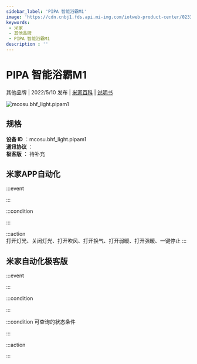 ```yaml
---
sidebar_label: 'PIPA 智能浴霸M1'
image: 'https://cdn.cnbj1.fds.api.mi-img.com/iotweb-product-center/02330dfa231e2dbae4cb75fbc4e13824_1648551360745.png?GalaxyAccessKeyId=AKVGLQWBOVIRQ3XLEW&Expires=9223372036854775807&Signature=0oMV62X3nlJckS6XYxbCKPTEHtU='
keywords: 
 - 米家
 - 其他品牌
 - PIPA 智能浴霸M1
description : ''
---
```

# PIPA 智能浴霸M1

其他品牌 | 2022/5/10 发布 | [米家百科](https://home.mi.com/webapp/content/baike/product/index.html?model=mcosu.bhf_light.pipam1) | [说明书](https://home.mi.com/views/introduction.html?model=mcosu.bhf_light.pipam1&region=cn)

![mcosu.bhf_light.pipam1](https://cdn.cnbj1.fds.api.mi-img.com/iotweb-product-center/02330dfa231e2dbae4cb75fbc4e13824_1648551360745.png?GalaxyAccessKeyId=AKVGLQWBOVIRQ3XLEW&Expires=9223372036854775807&Signature=0oMV62X3nlJckS6XYxbCKPTEHtU=)

## 规格  
> 
**设备 ID** ：mcosu.bhf_light.pipam1  
**通讯协议** ：  
**极客版**  ： 待补充 


## 米家APP自动化  

:::event  

:::

:::condition  

:::

:::action   
打开灯光、关闭灯光、打开吹风、打开换气、打开弱暖、打开强暖、一键停止
:::

## 米家自动化极客版  

:::event  

:::

:::condition  

:::

:::condition 可查询的状态条件  

:::

:::action  

:::

        
